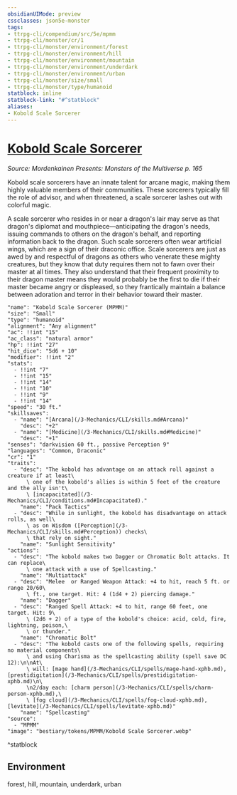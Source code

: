 ```yaml
---
obsidianUIMode: preview
cssclasses: json5e-monster
tags:
- ttrpg-cli/compendium/src/5e/mpmm
- ttrpg-cli/monster/cr/1
- ttrpg-cli/monster/environment/forest
- ttrpg-cli/monster/environment/hill
- ttrpg-cli/monster/environment/mountain
- ttrpg-cli/monster/environment/underdark
- ttrpg-cli/monster/environment/urban
- ttrpg-cli/monster/size/small
- ttrpg-cli/monster/type/humanoid
statblock: inline
statblock-link: "#^statblock"
aliases:
- Kobold Scale Sorcerer
---
```

# [Kobold Scale Sorcerer](3-Mechanics\CLI\bestiary\humanoid/kobold-scale-sorcerer-mpmm.md)
*Source: Mordenkainen Presents: Monsters of the Multiverse p. 165*  

Kobold scale sorcerers have an innate talent for arcane magic, making them highly valuable members of their communities. These sorcerers typically fill the role of advisor, and when threatened, a scale sorcerer lashes out with colorful magic.

A scale sorcerer who resides in or near a dragon's lair may serve as that dragon's diplomat and mouthpiece—anticipating the dragon's needs, issuing commands to others on the dragon's behalf, and reporting information back to the dragon. Such scale sorcerers often wear artificial wings, which are a sign of their draconic office. Scale sorcerers are just as awed by and respectful of dragons as others who venerate these mighty creatures, but they know that duty requires them not to fawn over their master at all times. They also understand that their frequent proximity to their dragon master means they would probably be the first to die if their master became angry or displeased, so they frantically maintain a balance between adoration and terror in their behavior toward their master.

```statblock
"name": "Kobold Scale Sorcerer (MPMM)"
"size": "Small"
"type": "humanoid"
"alignment": "Any alignment"
"ac": !!int "15"
"ac_class": "natural armor"
"hp": !!int "27"
"hit_dice": "5d6 + 10"
"modifier": !!int "2"
"stats":
  - !!int "7"
  - !!int "15"
  - !!int "14"
  - !!int "10"
  - !!int "9"
  - !!int "14"
"speed": "30 ft."
"skillsaves":
  - "name": "[Arcana](/3-Mechanics/CLI/skills.md#Arcana)"
    "desc": "+2"
  - "name": "[Medicine](/3-Mechanics/CLI/skills.md#Medicine)"
    "desc": "+1"
"senses": "darkvision 60 ft., passive Perception 9"
"languages": "Common, Draconic"
"cr": "1"
"traits":
  - "desc": "The kobold has advantage on an attack roll against a creature if at least\
      \ one of the kobold's allies is within 5 feet of the creature and the ally isn't\
      \ [incapacitated](/3-Mechanics/CLI/conditions.md#Incapacitated)."
    "name": "Pack Tactics"
  - "desc": "While in sunlight, the kobold has disadvantage on attack rolls, as well\
      \ as on Wisdom ([Perception](/3-Mechanics/CLI/skills.md#Perception)) checks\
      \ that rely on sight."
    "name": "Sunlight Sensitivity"
"actions":
  - "desc": "The kobold makes two Dagger or Chromatic Bolt attacks. It can replace\
      \ one attack with a use of Spellcasting."
    "name": "Multiattack"
  - "desc": "Melee  or Ranged Weapon Attack: +4 to hit, reach 5 ft. or range 20/60\
      \ ft., one target. Hit: 4 (1d4 + 2) piercing damage."
    "name": "Dagger"
  - "desc": "Ranged Spell Attack: +4 to hit, range 60 feet, one target. Hit: 9\
      \ (2d6 + 2) of a type of the kobold's choice: acid, cold, fire, lightning, poison,\
      \ or thunder."
    "name": "Chromatic Bolt"
  - "desc": "The kobold casts one of the following spells, requiring no material components\
      \ and using Charisma as the spellcasting ability (spell save DC 12):\n\nAt\
      \ will: [mage hand](/3-Mechanics/CLI/spells/mage-hand-xphb.md), [prestidigitation](/3-Mechanics/CLI/spells/prestidigitation-xphb.md)\n\
      \n2/day each: [charm person](/3-Mechanics/CLI/spells/charm-person-xphb.md),\
      \ [fog cloud](/3-Mechanics/CLI/spells/fog-cloud-xphb.md), [levitate](/3-Mechanics/CLI/spells/levitate-xphb.md)"
    "name": "Spellcasting"
"source":
  - "MPMM"
"image": "bestiary/tokens/MPMM/Kobold Scale Sorcerer.webp"
```
^statblock

## Environment

forest, hill, mountain, underdark, urban